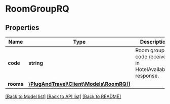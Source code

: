 # RoomGroupRQ

## Properties
Name | Type | Description | Notes
------------ | ------------- | ------------- | -------------
**code** | **string** | Room group code received in HotelAvailability response. | 
**rooms** | [**\PlugAndTravel\Client\Models\RoomRQ[]**](RoomRQ.md) |  | 

[[Back to Model list]](../README.md#documentation-for-models) [[Back to API list]](../README.md#documentation-for-api-endpoints) [[Back to README]](../README.md)


